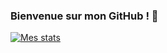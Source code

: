 ### Bienvenue sur mon GitHub ! 👋

[![Mes stats](https://github-readme-stats.vercel.app/api?username=PotlaETU)](https://github.com/PotlaETU?tab=repositories)

<!--
**PotlaETU/PotlaETU** is a ✨ _special_ ✨ repository because its `README.md` (this file) appears on your GitHub profile.

Here are some ideas to get you started:

- 🔭 I’m currently working on ...
- 🌱 I’m currently learning ...
- 👯 I’m looking to collaborate on ...
- 🤔 I’m looking for help with ...
- 💬 Ask me about ...
- 📫 How to reach me: ...
- 😄 Pronouns: ...
- ⚡ Fun fact: ...
-->
